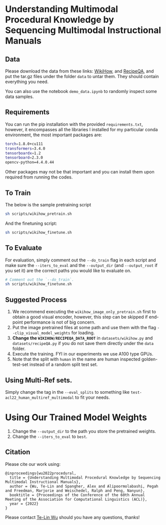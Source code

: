 # Understanding Multimodal Procedural Knowledge by Sequencing Multimodal Instructional Manuals

## Data

Please download the data from these links: [WikiHow](https://www.google.com/), and [RecipeQA](https://www.google.com/), and put the tar.gz files under the folder `data` to untar them. They should contain everything you need.

You can also use the notebook `demo_data.ipynb` to randomly inspect some data samples.

## Requirements

You can run the pip installation with the provided `requirements.txt`, however, it encompasses all the libraries I installed for my particular conda environment, the most important packages are:
```bash
torch=1.8.0+cu111
transformers=3.4.0
tensorboardx=1.2
tensorboard=2.3.0
opencv-python=4.4.0.44
```
Other packages may not be that important and you can install them upon required from running the codes.

## To Train

The below is the sample pretraining script
```bash
sh scripts/wikihow_pretrain.sh
```
And the finetuning script:
```bash
sh scripts/wikihow_finetune.sh
```

## To Evaluate
For evaluation, simply comment out the `--do_train` flag in each script and make sure the `--iters_to_eval` and the `--output_dir` (and `--output_root` if you set it) are the correct paths you would like to evaluate on.
```bash
# Comment out the `--do_train`.
sh scripts/wikihow_finetune.sh
```

## Suggested Process

1. We recommend executing the `wikihow_image_only_pretrain.sh` first to obtain a good visual encoder, however, this step can be skipped if end-point performance is not of big concern.
2. Put the image pretrained files at some path and use them with the flag `--clip_visual_model_weights` for loading.
3. **Change the `WIKIHOW/RECIPEQA_DATA_ROOT`** in `datasets/wikihow.py` and `datasets/recipeQA.py` if you do not save them directly under the `data` folder.
4. Execute the training. FYI in our experiments we use A100 type GPUs.
5. Note that the split with `human` in the name are human inspected golden-test-set instead of a random split test set.

## Using Multi-Ref sets.

Simply change the tag in the `--eval_splits` to something like `test-acl22_human_multiref_multimodal` to fit your needs.

# Using Our Trained Model Weights
1. Change the `--output_dir` to the path you store the pretrained weights.
2. Change the `--iters_to_eval` to `best`.

## Citation

Please cite our work using:
```
@inproceedings{wu2022procedural,
  title = {Understanding Multimodal Procedural Knowledge by Sequencing Multimodal Instructional Manuals},
  author = {Wu, Te-Lin and Spangher, Alex and Alipoormolabashi, Pegah and Freedman, Marjorie and Weischedel, Ralph and Peng, Nanyun},
  booktitle = {Proceedings of the Conference of the 60th Annual Meeting of the Association for Computational Linguistics (ACL)},
  year = {2022}
}
```

Please contact [Te-Lin Wu](mailto:telinwu@g.ucla.edu) should you have any questions, thanks!
